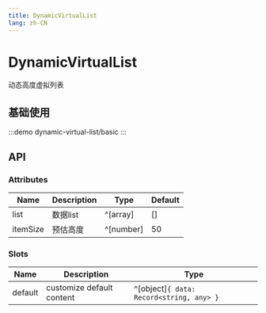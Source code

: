 ```yaml
---
title: DynamicVirtualList
lang: zh-CN
---
```


# DynamicVirtualList

动态高度虚拟列表

## 基础使用

:::demo
dynamic-virtual-list/basic
:::

## API

### Attributes

| Name     | Description | Type      | Default |
| -------- | ----------- | --------- | ------- |
| list     | 数据list    | ^[array]  | []      |
| itemSize | 预估高度    | ^[number] | 50      |

### Slots

| Name    | Description               | Type                                     |
| ------- | ------------------------- | ---------------------------------------- |
| default | customize default content | ^[object]`{ data: Record<string, any> }` |
